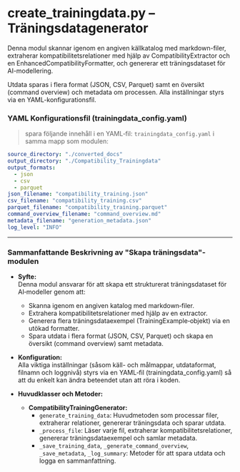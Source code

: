 
# create_trainingdata.py – Träningsdatagenerator

Denna modul skannar igenom en angiven källkatalog med markdown-filer, 
extraherar kompatibilitetsrelationer med hjälp av CompatibilityExtractor och 
en EnhancedCompatibilityFormatter, och genererar ett träningsdataset för AI-modellering.

Utdata sparas i flera format (JSON, CSV, Parquet) samt en översikt (command overview)
och metadata om processen. Alla inställningar styrs via en YAML-konfigurationsfil.


### YAML Konfigurationsfil (trainingdata_config.yaml)

> spara följande innehåll i en YAML‑fil: `trainingdata_config.yaml` i samma mapp som modulen:

```yaml
source_directory: "./converted_docs"
output_directory: "./Compatibility_Trainingdata"
output_formats:
  - json
  - csv
  - parquet
json_filename: "compatibility_training.json"
csv_filename: "compatibility_training.csv"
parquet_filename: "compatibility_training.parquet"
command_overview_filename: "command_overview.md"
metadata_filename: "generation_metadata.json"
log_level: "INFO"
```

---

### Sammanfattande Beskrivning av "Skapa träningsdata"-modulen

- **Syfte:**  
  Denna modul ansvarar för att skapa ett strukturerat träningsdataset för AI‑modeller genom att:
  - Skanna igenom en angiven katalog med markdown‑filer.
  - Extrahera kompatibilitetsrelationer med hjälp av en extractor.
  - Generera flera träningsdataexempel (TrainingExample‑objekt) via en utökad formatter.
  - Spara utdata i flera format (JSON, CSV, Parquet) och skapa en översikt (command overview) samt metadata.
  
- **Konfiguration:**  
  Alla viktiga inställningar (såsom käll- och målmappar, utdataformat, filnamn och loggnivå) styrs via en YAML‑fil (trainingdata_config.yaml) så att du enkelt kan ändra beteendet utan att röra i koden.

- **Huvudklasser och Metoder:**  
  - **CompatibilityTrainingGenerator:**  
    - `generate_training_data`: Huvudmetoden som processar filer, extraherar relationer, genererar träningsdata och sparar utdata.
    - `_process_file`: Läser varje fil, extraherar kompatibilitetsrelationer, genererar träningsdataexempel och samlar metadata.
    - `_save_training_data`, `_generate_command_overview`, `_save_metadata`, `_log_summary`: Metoder för att spara utdata och logga en sammanfattning.

